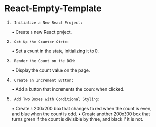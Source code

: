 

# React-Empty-Template
  1.      Initialize a New React Project:
        •       Create a new React project.
  2.      Set Up the Counter State:
        •       Set a count in the state, initializing it to 0.
  3.      Render the Count on the DOM:
        •       Display the count value on the page.
   4.      Create an Increment Button:
        •       Add a button that increments the count when clicked.
  5.      Add Two Boxes with Conditional Styling:
        •       Create a 200x200 box that changes to red when the count is even, and blue when the count is odd.
        •       Create another 200x200 box that turns green if the count is divisible by three, and black if it is not.